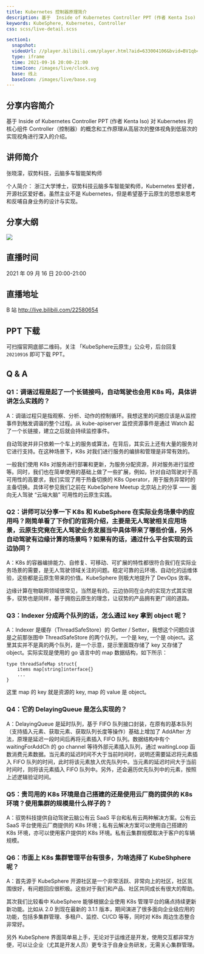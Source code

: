 ```yaml
---
title: Kubernetes 控制器原理简介
description: 基于  Inside of Kubernetes Controller PPT (作者 Kenta Iso) 对 Kubernetes 的核心构件 Controller（控制器）的概念和工作原理从高层次的整体视角到低层次的实现视角进行深入的介绍。
keywords: KubeSphere, Kubernetes, Controller
css: scss/live-detail.scss

section1:
  snapshot: 
  videoUrl: //player.bilibili.com/player.html?aid=633004106&bvid=BV1qb4y127kL&cid=409378884&page=1&high_quality=1
  type: iframe
  time: 2021-09-16 20:00-21:00
  timeIcon: /images/live/clock.svg
  base: 线上
  baseIcon: /images/live/base.svg
---
```

## 分享内容简介

基于  Inside of Kubernetes Controller PPT (作者 Kenta Iso) 对 Kubernetes 的核心组件 Controller（控制器）的概念和工作原理从高层次的整体视角到低层次的实现视角进行深入的介绍。

## 讲师简介

张晓濛，驭势科技，云脑多车智能架构师

个人简介：
浙江大学博士，驭势科技云脑多车智能架构师，Kubernetes 爱好者，开源社区爱好者。虽然主业不是 Kubernetes，但是希望基于云原生的思想来思考和反哺自身业务的设计与实现。

## 分享大纲

![](https://pek3b.qingstor.com/kubesphere-community/images/uisee0916-live.png)

## 直播时间

2021 年 09 月 16 日 20:00-21:00

## 直播地址

B 站  http://live.bilibili.com/22580654

## PPT 下载

可扫描官网底部二维码，关注 「KubeSphere云原生」公众号，后台回复 `20210916` 即可下载 PPT。

## Q & A

### Q1：调谐过程是起了一个长链接吗，自动驾驶也会用 K8s 吗，具体讲讲怎么实践的？

A：调谐过程只是指观察、分析、动作的控制循环。我想这里的问题应该是从监控事件到触发调谐的整个过程。从 kube-apiserver 监控资源事件是通过 Watch 起了一个长链接，建立之后就会持续监控事件。 

自动驾驶并非只依赖一个车上的服务或算法，在背后，其实云上还有大量的服务对它进行支持。在这种场景下，K8s 对我们进行服务的编排和管理是非常有效的。 

一般我们使用 K8s 对服务进行部署和更新，为服务分配资源，并对服务进行监控等。同时，我们也在简单使用的基础上做了一些扩展，例如，针对自动驾驶对于高可用性的高要求，我们实现了用于热备切换的 K8s Operator，用于服务异常时的主备切换。具体可参见我们之前在 KubeSphere Meetup 北京站上的分享 —— 面向无人驾驶 “云端大脑” 可用性的云原生实践。 

### Q2：讲师可以分享一下 K8s 和 KubeSphere 在实际业务场景中的应用吗？刚简单看了下你们的官网介绍，主要是无人驾驶相关应用场景，云原生究竟在无人驾驶业务发展当中具体带来了哪些价值，另外自动驾驶有边缘计算的场景吗？如果有的话，通过什么平台实现的云边协同？

A：K8s 的容器编排能力、自修复、可移动、可扩展的特性都很符合我们在实际业务场景的需要，是无人驾驶领域关注的问题。稳定可靠的云环境、自动化的运维体验，这些都是云原生带来的价值。KubeSphere 则极大地提升了 DevOps 效率。 

边缘计算在物联网领域很常见，当然是有的。云边协同在业内的实现方式其实很多，驭势也是同样，基于拥抱云原生的理念，让驭势的产品拥有更广阔的道路。

### Q3：Indexer 分成两个队列的话，怎么通过 key 拿到 object 呢？ 

A：Indexer 是缓存（ThreadSafeStore）的 Getter / Setter，我想这个问题应该是之前那张图中 ThreadSafeStore 的两个队列，一个是 key, 一个是 object。这里其实并不是真的两个队列，是一个示意，提示里面既存储了 key 又存储了 object。实际实现是使用的 go 语言中的 map 数据结构，如下所示：

```
type threadSafeMap struct{ 
    items map[string]interface{} 
    ... 
}
```

这里 map 的 key 就是资源的 key, map 的 value 是 object。 

### Q4：它的 DelayingQueue 是怎么实现的？ 

A：DelayingQueue 是延时队列，基于 FIFO 队列接口封装，在原有的基本队列（支持插入元素、获取元素、获取队列长度等操作）基础上增加了 AddAfter 方法，原理是延迟一段时间后再将元素插入 FIFO 队列。数据结构中有个 waitingForAddCh 的 go channel 等待外部元素插入队列，通过 waitingLoop 函数消费元素数据。当元素的延迟时间不大于当前时间时，说明还需要延迟将元素插入 FIFO 队列的时间，此时将该元素放入优先队列中。当元素的延迟时间大于当前时间时，则将该元素插入 FIFO 队列中。另外，还会遍历优先队列中的元素，按照上述逻辑验证时间。 

### Q5：贵司用的 K8s 环境是自己搭建的还是使用云厂商的提供的 K8s 环境？使用集群的规模是什么样子的？ 

A：驭势科技提供自动驾驶云脑公有云 SaaS 平台和私有云两种解决方案。公有云 SaaS 平台使用云厂商提供的 K8s 环境；私有云解决方案可以使用自己搭建的 K8s 环境，亦可以使用客户提供的 K8s 环境。私有云集群规模取决于客户的车辆规模。 

### Q6：市面上 K8s 集群管理平台有很多，为啥选择了 KubeShphere 呢？ 

A：首先源于 KubeSphere 开源社区是一个非常活跃、非常向上的社区，社区氛围很好，有问题回应很积极。这些对于我们和产品、社区共同成长有很大的帮助。 

其次我们比较看中 KubeSphere 能够根据企业使用 K8s 管理平台的痛点持续更新新功能。比如从 2.0 到现在最新的 3.1.1 版本，期间演进了很多面向企业级应用的功能，包括多集群管理、多租户、监控、CI/CD 等等，同时对 K8s 周边生态整合非常好。 

另外 KubeSphere 界面简单易上手，无论对于运维还是开发，使用交互都非常方便，可以让企业（尤其是开发人员）更专注于自身业务研发，无需关心集群管理。
